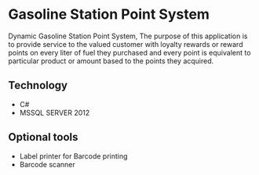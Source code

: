 # Gasoline Station Point System
Dynamic Gasoline Station Point System, The purpose of this application is to provide service to the valued customer with loyalty rewards or reward points on every liter of fuel they purchased and every point is equivalent to particular product or amount based to the points they acquired.

## Technology 
- C#
- MSSQL SERVER 2012

## Optional tools
- Label printer for Barcode printing
- Barcode scanner
